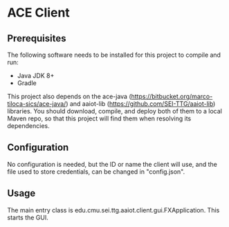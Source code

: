 # ACE Client

## Prerequisites
The following software needs to be installed for this project to compile and run:
* Java JDK 8+
* Gradle

This project also depends on the ace-java (https://bitbucket.org/marco-tiloca-sics/ace-java/) and aaiot-lib (https://github.com/SEI-TTG/aaiot-lib) 
libraries. You should download, compile, and deploy both of them to a local Maven repo, so that this project will
find them when resolving its dependencies.
 
## Configuration
No configuration is needed, but the ID or name the client will use, and the file used to store credentials, can be
changed in "config.json".
 
## Usage
The main entry class is edu.cmu.sei.ttg.aaiot.client.gui.FXApplication. This starts the GUI.
